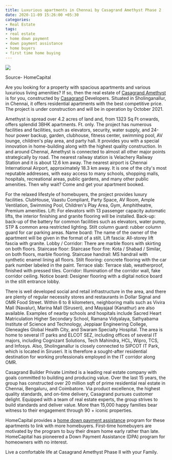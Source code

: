 ```yaml
---
title: Luxurious apartments in Chennai by Casagrand Amethyst Phase 2
date: 2020-11-09 15:26:00 +05:30
categories:
- Real Estate
tags:
- real estate
- home down payment
- down payment assistance
- home buyers
- first time home buying
---
```


**[![](https://lh4.googleusercontent.com/9NDdM-aeXJe6Z9wqsipikkG9KzbVEQJUBQjG27u5nvFQz8NFcG-eYAoAATrFiQqrJSK70ISGiBiTEMAcKGj6ZRolUjg9Lb18kQjUXfTZeRgKr5u74YkRT2S4OuAbjyPuWOmC8ODp)](https://homecapital.in/property/558/Amethyst-3-BHK)**


Source- HomeCapital

Are you looking for a property with spacious apartments and various luxurious living amenities? If so, then the real estate of [Casagrand Amethyst](https://homecapital.in/project/253/casagrand-amethyst-phase-ii) is for you, constructed by [Casagrand](https://homecapital.in/offering/developer/casagrand) Developers. Situated in Sholinganallur, in Chennai, it offers residential apartments with the best competitive price. The project is under construction and will be in operation by October 2021. 

Amethyst is spread over 4.2 acres of land and, from 1323 Sq Ft onwards, offers splendid 3BHK apartments. Ft. only. The project has numerous facilities and facilities, such as elevators, security, water supply, and 24-hour power backup, garden, clubhouse, fitness center, swimming pool, AV lounge, children's play area, and party hall. It provides you with a special innovation in home-building along with the highest quality construction. In and around Chennai, Amethyst is connected to almost all other major points strategically by road. The nearest railway station is Velachery Railway Station and it is about 12.6 km away. The nearest airport is Chennai International Airport, approximately 18.3 km away. It is one of the city's most reputable addresses, with easy access to many schools, shopping malls, hospitals, recreational areas, public gardens, and many other public amenities. Then why wait? Come and get your apartment booked.

For the relaxed lifestyle of homebuyers, the project provides luxury facilities. ClubHouse, Vaastu Compliant, Party Space, AV Room, Ample Ventilation, Swimming Pool, Children's Play Area, Gym, Amphitheatre, Premium amenities. Lift: For elevators with 13 passenger capacity automatic lifts, the interior finishing and granite flooring will be installed. Back-up: back-up of the battery for common facilities such as elevators, water pump, STP & common area restricted lighting. Stilt column guard: rubber column guard for car parking areas. Name board: The name of the owner of the apartment will be given in the format of a stilt. Lift fascia: All-storey lift fascia with granite. Lobby / Corridor: There are marble floors with skirting on both floors. Staircase floor: Staircase floor fire: Kota / Shabad / Similar, on both floors, marble flooring. Staircase handrail: MS handrail with synthetic enamel lining all floors. Stilt flooring: concrete flooring with the car park number labeled in the paint. Terrace slab: Terrace slab, weatherproof, finished with pressed tiles. Corridor: Illumination of the corridor wall, fake corridor ceiling. Notice board: Designer flooring with a digital notice board in the stilt entrance lobby.

There is well developed social and retail infrastructure in the area, and there are plenty of regular necessity stores and restaurants in Dollar Signal and OMR Food Street. Within 6 to 8 kilometers, neighboring malls such as Vivira Mall (Navalur), Marina Mall (Siruseri), and Mayajaal (Kanathur) are also available. Examples of nearby schools and hospitals include Sacred Heart Matriculation Higher Secondary School, Ramana Vidyalaya, Sathyabama Institute of Science and Technology, Jeppiaar Engineering College, Gleneagles Global Health City, and Swaram Specialty Hospital. The area is home to several IT parks and ELCOT SEZ, including offices of several IT majors, including Cognizant Solutions, Tech Mahindra, HCL, Wipro, TCS, and Infosys. Also, Sholinganallur is closely connected to SIPCOT IT Park, which is located in Siruseri. It is therefore a sought-after residential destination for working professionals employed in the IT corridor along OMR.

Casagrand Builder Private Limited is a leading real estate company with goals committed to building and producing value. Over the last 15 years, the group has constructed over 20 million sqft of prime residential real estate in Chennai, Bengaluru, and Coimbatore. Via product excellence, the highest quality standards, and on-time delivery, Casagrand pursues customer delight. Equipped with a team of real estate experts, the group strives to build standards and deliver value. More than 15,000 happy families bear witness to their engagement through 90 + iconic properties. 

HomeCapital provides a [home down payment assistance](https://homecapital.in/about-us) program for these apartments to link with more homebuyers. First-time homebuyers are motivated by the program to buy their dream home early rather than late. HomeCapital has pioneered a Down Payment Assistance (DPA) program for homeowners with no interest.

Live a comfortable life at Casagrand Amethyst Phase II with your Family.
